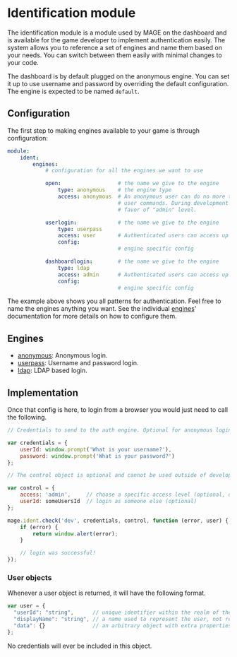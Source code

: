 # Identification module

The identification module is a module used by MAGE on the dashboard and is available for the game
developer to implement authentication easily. The system allows you to reference a set of engines
and name them based on your needs. You can switch between them easily with minimal changes to your
code.

The dashboard is by default plugged on the anonymous engine. You can set it up to use username and
password by overriding the default configuration. The engine is expected to be named `default`.

## Configuration

The first step to making engines available to your game is through configuration:

```yaml
module:
    ident:
        engines:
            # configuration for all the engines we want to use

            open:                  # the name we give to the engine
                type: anonymous    # the engine type
                access: anonymous  # An anonymous user can do no more than anonymous access level
                                   # user commands. During development mode, this is ignored in
                                   # favor of "admin" level.

            userlogin:             # the name we give to the engine
                type: userpass
                access: user       # Authenticated users can access up to "user" level user commands.
                config:
                                   # engine specific config

            dashboardlogin:        # the name we give to the engine
                type: ldap
                access: admin      # Authenticated users can access up to "admin" level user commands.
                config:
                                   # engine specific config
```

The example above shows you all patterns for authentication. Feel free to name the engines anything
you want. See the individual [engines](#engines)' documentation for more details on how to configure
them.

## Engines

* [anonymous](engines/anonymous/Readme.md): Anonymous login.
* [userpass](engines/userpass/Readme.md): Username and password login.
* [ldap](engines/ldap/Readme.md): LDAP based login.

## Implementation

Once that config is here, to login from a browser you would just need to call the following.

```javascript
// Credentials to send to the auth engine. Optional for anonymous login.

var credentials = {
	userId: window.prompt('What is your username?'),
	password: window.prompt('What is your password?')
};

// The control object is optional and cannot be used outside of development mode.

var control = {
	access: 'admin',     // choose a specific access level (optional, default: admin)
	userId: someUsersId  // login as someone else (optional)
};

mage.ident.check('dev', credentials, control, function (error, user) {
	if (error) {
		return window.alert(error);
	}

	// login was successful!
});
```

### User objects

Whenever a user object is returned, it will have the following format.

```javascript
var user = {
  "userId": "string",      // unique identifier within the realm of the engine
  "displayName": "string", // a name used to represent the user, not required to be unique
  "data": {}               // an arbitrary object with extra properties to describe this user
};
```

No credentials will ever be included in this object.

